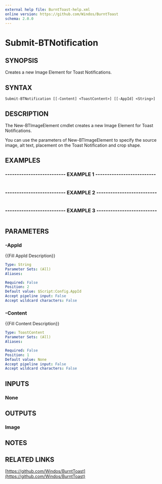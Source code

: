 ```yaml
---
external help file: BurntToast-help.xml
online version: https://github.com/Windos/BurntToast
schema: 2.0.0
---
```


# Submit-BTNotification

## SYNOPSIS
Creates a new Image Element for Toast Notifications.

## SYNTAX

```
Submit-BTNotification [[-Content] <ToastContent>] [[-AppId] <String>]
```

## DESCRIPTION
The New-BTImageElement cmdlet creates a new Image Element for Toast Notifications.

You can use the parameters of New-BTImageElement to specify the source image, alt text, placement on the Toast Notification and crop shape.

## EXAMPLES

### -------------------------- EXAMPLE 1 --------------------------
```

```

### -------------------------- EXAMPLE 2 --------------------------
```

```

### -------------------------- EXAMPLE 3 --------------------------
```

```

## PARAMETERS

### -AppId
{{Fill AppId Description}}

```yaml
Type: String
Parameter Sets: (All)
Aliases: 

Required: False
Position: 2
Default value: $Script:Config.AppId
Accept pipeline input: False
Accept wildcard characters: False
```

### -Content
{{Fill Content Description}}

```yaml
Type: ToastContent
Parameter Sets: (All)
Aliases: 

Required: False
Position: 1
Default value: None
Accept pipeline input: False
Accept wildcard characters: False
```

## INPUTS

### None

## OUTPUTS

### Image

## NOTES

## RELATED LINKS

[https://github.com/Windos/BurntToast](https://github.com/Windos/BurntToast)

